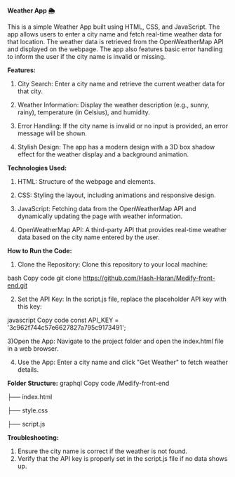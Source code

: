 **Weather App 🌦️**

   This is a simple Weather App built using HTML, CSS, and JavaScript. The app allows users to enter a city name and fetch real-time weather data for that location. The weather data is retrieved from the OpenWeatherMap API and displayed on the webpage. The app also features basic error handling to inform the user if the city name is invalid or missing.

**Features:**
1) City Search: Enter a city name and retrieve the current weather data for that city.

2) Weather Information: Display the weather description (e.g., sunny, rainy), temperature (in Celsius), and humidity.

3) Error Handling: If the city name is invalid or no input is provided, an error message will be shown.

4) Stylish Design: The app has a modern design with a 3D box shadow effect for the weather display and a background animation.

**Technologies Used:**
1) HTML: Structure of the webpage and elements.

2) CSS: Styling the layout, including animations and responsive design.

3) JavaScript: Fetching data from the OpenWeatherMap API and dynamically updating the page with weather information.

4) OpenWeatherMap API: A third-party API that provides real-time weather data based on the city name entered by the user.

**How to Run the Code:**
1) Clone the Repository: Clone this repository to your local machine:

bash
Copy code
git clone https://github.com/Hash-Haran/Medify-front-end.git

2) Set the API Key: In the script.js file, replace the placeholder API key with this key:

javascript
Copy code
const API_KEY = '3c962f744c57e6627827a795c9173491'; 

3)Open the App: Navigate to the project folder and open the index.html file in a web browser.

4) Use the App: Enter a city name and click "Get Weather" to fetch weather details.

**Folder Structure:**
graphql
Copy code
/Medify-front-end

  ├── index.html  
  
  ├── style.css   

  ├── script.js        
  
**Troubleshooting:**
1) Ensure the city name is correct if the weather is not found.
2) Verify that the API key is properly set in the script.js file if no data shows up.
